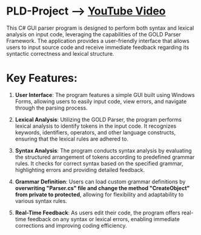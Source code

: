 # PLD-Project **--> [YouTube Video](https://youtu.be/lJbIjeWyer0)**

This C# GUI parser program is designed to perform both syntax and lexical analysis on input code, leveraging the capabilities of the GOLD Parser Framework. The application provides a user-friendly interface that allows users to input source code and receive immediate feedback regarding its syntactic correctness and lexical structure.

# Key Features:
1. **User Interface**: The program features a simple GUI built using Windows Forms, allowing users to easily input code, view errors, and navigate through the parsing process.

2. **Lexical Analysis**: Utilizing the GOLD Parser, the program performs lexical analysis to identify tokens in the input code. It recognizes keywords, identifiers, operators, and other language constructs, ensuring that the lexical rules are adhered to.

3. **Syntax Analysis**: The program conducts syntax analysis by evaluating the structured arrangement of tokens according to predefined grammar rules. It checks for correct syntax based on the specified grammar, highlighting errors and providing detailed feedback.

4. **Grammar Definition**: Users can load custom grammar definitions by **overwriting "Parser.cs" file and change the method "CreateObject" from private to protected**, allowing for flexibility and adaptability to various syntax rules.

5. **Real-Time Feedback**: As users edit their code, the program offers real-time feedback on any syntax or lexical errors, enabling immediate corrections and improving coding efficiency.
